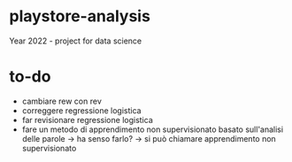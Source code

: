 # playstore-analysis
Year 2022 - project for data science

# to-do
- cambiare rew con rev
- correggere regressione logistica
- far revisionare regressione logistica
- fare un metodo di apprendimento non supervisionato basato sull'analisi delle parole
  -> ha senso farlo?
  ->  si può chiamare apprendimento non supervisionato

